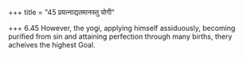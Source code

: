 +++
title = "45 प्रयत्नाद्यतमानस्तु योगी"

+++
6.45 However, the yogi, applying himself assiduously, becoming purified
from sin and attaining perfection through many births, thery acheives
the highest Goal.
